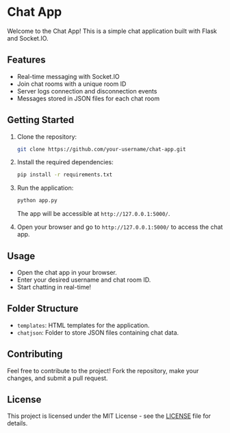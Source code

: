
# Chat App

Welcome to the Chat App! This is a simple chat application built with Flask and Socket.IO.

## Features

- Real-time messaging with Socket.IO
- Join chat rooms with a unique room ID
- Server logs connection and disconnection events
- Messages stored in JSON files for each chat room

## Getting Started

1. Clone the repository:

   ```bash
   git clone https://github.com/your-username/chat-app.git
   ```

2. Install the required dependencies:

   ```bash
   pip install -r requirements.txt
   ```

3. Run the application:

   ```bash
   python app.py
   ```

   The app will be accessible at `http://127.0.0.1:5000/`.

4. Open your browser and go to `http://127.0.0.1:5000/` to access the chat app.

## Usage

- Open the chat app in your browser.
- Enter your desired username and chat room ID.
- Start chatting in real-time!

## Folder Structure

- `templates`: HTML templates for the application.
- `chatjson`: Folder to store JSON files containing chat data.

## Contributing

Feel free to contribute to the project! Fork the repository, make your changes, and submit a pull request.

## License

This project is licensed under the MIT License - see the [LICENSE](LICENSE) file for details.
```
